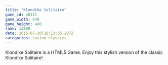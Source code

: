 ```yaml
---
title: "Klondike Solitaire"
game_id: 40111
game_width: 640
game_height: 480
rank: 13800
date: 2015-07-20T18:13:35.207Z
categories: casino classics
---
```

Klondike Solitaire is a HTML5 Game. Enjoy this stylish version of the classic Klondike Solitaire!